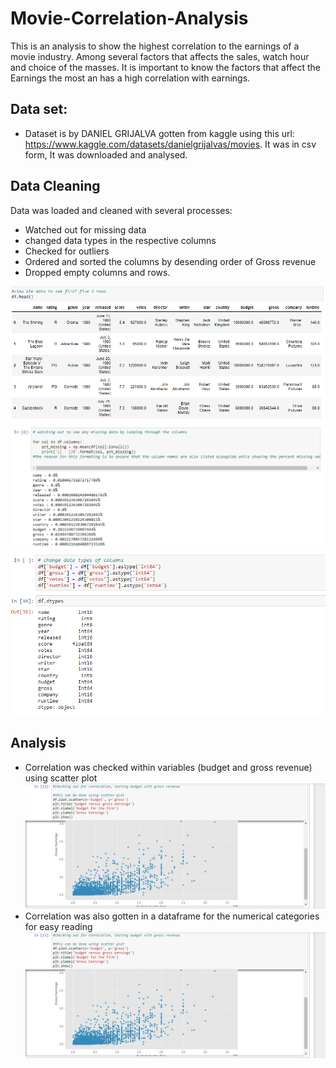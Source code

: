 # Movie-Correlation-Analysis

This is an analysis to show the highest correlation to the earnings of a movie industry.
Among several factors that affects the sales, watch hour and choice of the masses. It is important to know the factors that affect the Earnings the most an has a high correlation with earnings.

## Data set:
* Dataset is by DANIEL GRIJALVA  gotten from kaggle using this url: https://www.kaggle.com/datasets/danielgrijalvas/movies. It was in csv form, It was downloaded and analysed.

## Data Cleaning
Data was loaded and cleaned with several processes:
 * Watched out for missing data
 * changed data types in the respective columns
 * Checked for outliers
 * Ordered and sorted the columns by desending order of Gross revenue
 * Dropped empty columns and rows.

![](MOVIE1.png)
![](MOVIE2.png)
![](MOVIE3.png)

## Analysis
* Correlation was checked within variables (budget and gross revenue) using scatter plot
![](MOVIE4.png)
* Correlation was also gotten in a dataframe for the numerical categories for easy reading
![](MOVIE4.png)
